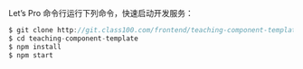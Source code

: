 Let’s Pro
命令行运行下列命令，快速启动开发服务：
```javascript
$ git clone http://git.class100.com/frontend/teaching-component-template.git --depth=1
$ cd teaching-component-template
$ npm install
$ npm start

```
